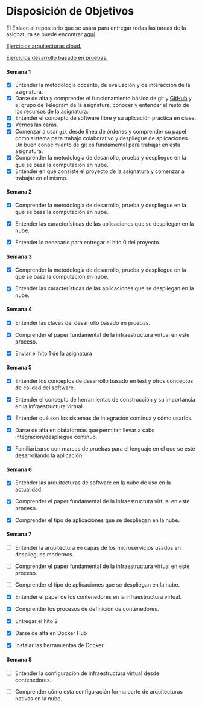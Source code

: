 # Disposición de Objetivos

El Enlace al repositorio que se usara para entregar todas las tareas de la asignatura se puede encontrar [aquí](https://github.com/FernandoRoldan93/Ejercicios-CC)

[Ejercicios arquitecturas cloud.](https://github.com/FernandoRoldan93/Ejercicios-CC/blob/master/doc/Arquitecturas_para_la_nube.md)

[Ejercicios desarrollo basado en pruebas.](https://github.com/FernandoRoldan93/Ejercicios-CC/blob/master/doc/Desarrollo_Basado_En_Pruebas.md)

#### Semana 1

- [x] Entender la metodología docente, de evaluación y de interacción de la asignatura.
- [x] Darse de alta y comprender el funcionamiento básico
   de git y [GitHub](https://github.com) y el grupo de Telegram de la
   asignatura; conocer y entender el resto de los recursos de la asignatura.
- [x] Entender el concepto de software libre y su aplicación práctica en clase.
- [x] Vernos las caras.
- [x] Comenzar a usar `git` desde línea de órdenes y comprender su papel como sistema para trabajo colaborativo y despliegue de aplicaciones. Un buen conocimiento de git es fundamental para trabajar en esta asignatura.
- [x] Comprender la metodología de desarrollo, prueba y despliegue en la que se basa la computación en nube.
- [x] Entender en qué consiste el proyecto de la asignatura y comenzar a trabajar en el mismo.

#### Semana 2


- [x] Comprender la metodología de desarrollo, prueba y despliegue en la que se basa la computación en nube.

- [x] Entender las características de las aplicaciones que se despliegan en la nube.

- [x] Entender lo necesario para entregar el hito 0 del proyecto.

#### Semana 3
- [x] Comprender la metodología de desarrollo, prueba y despliegue en la que se basa la computación en nube.

- [x] Entender las características de las aplicaciones que se despliegan en la nube.

#### Semana 4
- [x] Entender las claves del desarrollo basado en pruebas.

- [x] Comprender el paper fundamental de la infraestructura virtual en este proceso.

- [x] Enviar el hito 1 de la asignatura

#### Semana 5

- [x] Entender los conceptos de desarrollo basado en test y otros conceptos de calidad del software.

- [x] Entender el concepto de herramientas de construcción y su importancia en la infraestructura virtual.

- [x] Entender qué son los sistemas de integración continua y cómo usarlos.

- [x] Darse de alta en plataformas que permitan llevar a cabo integración/despliegue continuo.

- [x] Familiarizarse con marcos de pruebas para el lenguaje en el que se esté desarrollando la aplicación.

#### Semana 6

- [x] Entender las arquitecturas de software en la nube de uso en la actualidad.

- [x] Comprender el paper fundamental de la infraestructura virtual en este proceso.

- [x] Comprender el tipo de aplicaciones que se despliegan en la nube.

#### Semana 7

- [ ] Entender la arquitectura en capas de los microservicios usados en despliegues modernos.

- [ ] Comprender el paper fundamental de la infraestructura virtual en este proceso.

- [ ] Comprender el tipo de aplicaciones que se despliegan en la nube.

- [x] Entender el papel de los contenedores en la infraestructura virtual.

- [x] Comprender los procesos de definición de contenedores.

- [x] Entregar el hito 2

- [x] Darse de alta en Docker Hub

- [x] Instalar las herramientas de Docker

#### Semana 8

- [ ] Entender la configuración de infraestructura virtual desde contenedores.

- [ ] Comprender cómo esta configuración forma parte de arquitecturas nativas en la nube.
